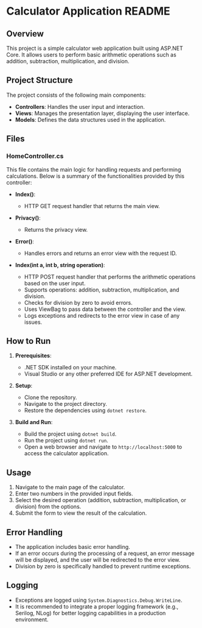 # Calculator Application README

## Overview
This project is a simple calculator web application built using ASP.NET Core. It allows users to perform basic arithmetic operations such as addition, subtraction, multiplication, and division.

## Project Structure
The project consists of the following main components:
- **Controllers**: Handles the user input and interaction.
- **Views**: Manages the presentation layer, displaying the user interface.
- **Models**: Defines the data structures used in the application.

## Files

### HomeController.cs
This file contains the main logic for handling requests and performing calculations. Below is a summary of the functionalities provided by this controller:

- **Index()**: 
  - HTTP GET request handler that returns the main view.
  
- **Privacy()**: 
  - Returns the privacy view.

- **Error()**: 
  - Handles errors and returns an error view with the request ID.

- **Index(int a, int b, string operation)**: 
  - HTTP POST request handler that performs the arithmetic operations based on the user input.
  - Supports operations: addition, subtraction, multiplication, and division.
  - Checks for division by zero to avoid errors.
  - Uses ViewBag to pass data between the controller and the view.
  - Logs exceptions and redirects to the error view in case of any issues.

## How to Run

1. **Prerequisites**:
   - .NET SDK installed on your machine.
   - Visual Studio or any other preferred IDE for ASP.NET development.

2. **Setup**:
   - Clone the repository.
   - Navigate to the project directory.
   - Restore the dependencies using `dotnet restore`.

3. **Build and Run**:
   - Build the project using `dotnet build`.
   - Run the project using `dotnet run`.
   - Open a web browser and navigate to `http://localhost:5000` to access the calculator application.

## Usage

1. Navigate to the main page of the calculator.
2. Enter two numbers in the provided input fields.
3. Select the desired operation (addition, subtraction, multiplication, or division) from the options.
4. Submit the form to view the result of the calculation.

## Error Handling
- The application includes basic error handling.
- If an error occurs during the processing of a request, an error message will be displayed, and the user will be redirected to the error view.
- Division by zero is specifically handled to prevent runtime exceptions.

## Logging
- Exceptions are logged using `System.Diagnostics.Debug.WriteLine`.
- It is recommended to integrate a proper logging framework (e.g., Serilog, NLog) for better logging capabilities in a production environment.
  
